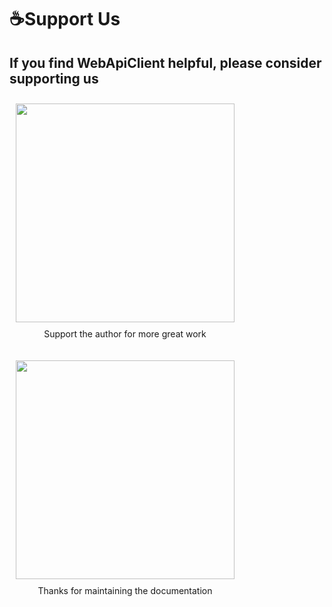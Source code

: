 ﻿# ☕Support Us

## If you find WebApiClient helpful, please consider supporting us

<div class="donation-container">
  <div class="donation-item">
    <img src="/donate2laojiu.png" width="350" />
    <p class="donation-text">Support the author for more great work</p>
  </div>
  <div class="donation-item">
    <img src="/donate2ezreal.png" width="350" />
    <p class="donation-text">Thanks for maintaining the documentation</p>
  </div>
</div>

<style>
.donation-container {
  display: flex;
  flex-wrap: wrap;
}

.donation-item {
  margin: 10px;
  display: flex;
  flex-direction: column;
  align-items: center;
}

.donation-text {
  margin-top: 10px;
}
</style>
